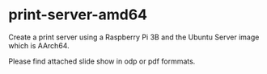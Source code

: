# print-server-amd64

Create a print server using a Raspberry Pi 3B and the Ubuntu Server image which is AArch64.

Please find attached slide show in odp or pdf formmats.
